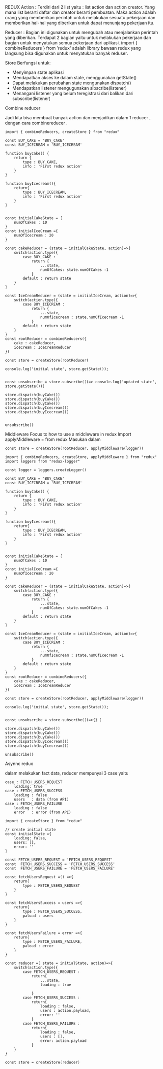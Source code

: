 REDUX
Action : 
Terdiri dari 2 list yaitu : list action dan action creator. Yang mana list berarti daftar dan creator berarti pembuatan. Maka action adalah orang yang memberikan perintah untuk melakukan sesuatu pekerjaan dan memberikan hal-hal yang diberikan untuk dapat menunjang pekerjaan itu. 

Reducer : 
Bagian ini digunakan untuk mengubah atau menjalankan perintah yang diberikan. Terdapat 2 bagian yaitu untuk melakukan pekerjaan dan bagian untuk menyatukan semua pekerjaan dari aplikasi. 
import { combineReducers } from 'redux'
adalah library bawaan redux yang langsung bisa digunakan untuk menyatukan banyak reduser. 
  

Store 
Berfungsi untuk:
-	Menyimpan state aplikasi 
-	Mendapatkan akses ke dalam state, menggunakan getState()
-	Dapat melakukan perubahan state mengunakan dispatch()
-	Mendapatkan listener mengugunakan sibscribe(listener)
-	Menangani listener yang belum teregistrasi dari balikan dari subscribe(listener)


Combine reducer 

Jadi kita bisa membuat banyak action dan menjadikan dalam 1 reducer , dengan cara combinereducer . 
```
import { combineReducers, createStore } from "redux"

const BUY_CAKE = 'BUY_CAKE'
const BUY_ICECREAM = 'BUY_ICECREAM'

function buyCake() {
    return {
        type : BUY_CAKE,
        info : 'First redux action'
    }
}

function buyIcecream(){
    return{
        type : BUY_ICECREAM,
        info : 'First redux action'
    }
}


const initialCakeState = {
    numOfCakes : 10
}
const initialIceCream ={
    numOfIcecream : 20
}

const cakeReducer = (state = initialCakeState, action)=>{
    switch(action.type){
        case BUY_CAKE : 
            return {
                ...state,
                numOfCakes: state.numOfCakes -1
            }
        default : return state
    }
}

const IceCreamReducer = (state = initialIceCream, action)=>{
    switch(action.type){
        case BUY_ICECREAM :
            return {
                ...state,
                numOfIcecream : state.numOfIcecream -1
            }
        default : return state
    }
}
const rootReducer = combineReducers({
    cake : cakeReducer,
    iceCream : IceCreamReducer
})

const store = createStore(rootReducer)

console.log('initial state', store.getState());


const unsubscribe = store.subscribe(()=> console.log('updated state', store.getState()))

store.dispatch(buyCake())
store.dispatch(buyCake())
store.dispatch(buyCake())
store.dispatch(buyIcecream())
store.dispatch(buyIcecream())


unsubscribe()
```

Middleware
Focus to how to use a middleware in redux
Import applyMiddleware = from redux
Masukan dalam 
``` 
const store = createStore(rootReducer, applyMiddleware(logger))
```
```
import { combineReducers, createStore, applyMiddleware } from "redux"
import loggers from "redux-logger"

const logger = loggers.createLogger()

const BUY_CAKE = 'BUY_CAKE'
const BUY_ICECREAM = 'BUY_ICECREAM'

function buyCake() {
    return {
        type : BUY_CAKE,
        info : 'First redux action'
    }
}

function buyIcecream(){
    return{
        type : BUY_ICECREAM,
        info : 'First redux action'
    }
}


const initialCakeState = {
    numOfCakes : 10
}
const initialIceCream ={
    numOfIcecream : 20
}

const cakeReducer = (state = initialCakeState, action)=>{
    switch(action.type){
        case BUY_CAKE : 
            return {
                ...state,
                numOfCakes: state.numOfCakes -1
            }
        default : return state
    }
}

const IceCreamReducer = (state = initialIceCream, action)=>{
    switch(action.type){
        case BUY_ICECREAM :
            return {
                ...state,
                numOfIcecream : state.numOfIcecream -1
            }
        default : return state
    }
}
const rootReducer = combineReducers({
    cake : cakeReducer,
    iceCream : IceCreamReducer
})

const store = createStore(rootReducer, applyMiddleware(logger))

console.log('initial state', store.getState());


const unsubscribe = store.subscribe(()=>{} )

store.dispatch(buyCake())
store.dispatch(buyCake())
store.dispatch(buyCake())
store.dispatch(buyIcecream())
store.dispatch(buyIcecream())

unsubscribe()
```

Asynnc redux

dalam melakukan fact data, reducer mempunyai 3 case yaitu
```
case : FETCH_USERS_REQUEST
    loading: true
case : FETCH_USERS_SUCCESS
    loading : false
    users   : data (from API)
case : FETCH_USERS_FAILURE
    loading : false
    error   : error (from API)
```


```
import { createStore } from "redux"

// create initial state
const initialState ={
    loading: false,
    users: [],
    error: ''
}

const FETCH_USERS_REQUEST = 'FETCH_USERS_REQUEST'
const  FETCH_USERS_SUCCESS = 'FETCH_USERS_SUCCESS'
const  FETCH_USERS_FAILURE = 'FETCH_USERS_FAILURE'

const fetchUsersRequest =() =>{
    return{
        type : FETCH_USERS_REQUEST
    }
}

const fetchUsersSuccess = users =>{
    return{
        type : FETCH_USERS_SUCCESS,
        paload : users
    }
}

const fetchUsersFailure = error =>{
    return{
        type : FETCH_USERS_FAILURE,
        paload : error
    }
}

const reducer =( state = initialState, action)=>{
    switch(action.type){
        case FETCH_USERS_REQUEST :
            return{
                ...state,
                loading : true

            }
        case FETCH_USERS_SUCCESS :
            return{
                loading : false,
                users : action.payload,
                error: ''
            }
        case FETCH_USERS_FAILURE :
            return{
                loading : false,
                users : [],
                error: action.payload
            }
    }
}

const store = createStore(reducer)
```